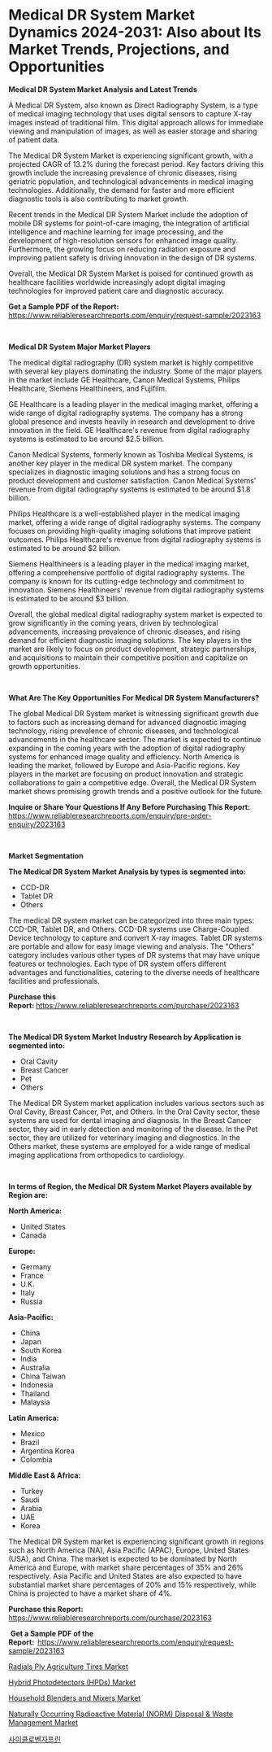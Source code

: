 <p><h1>Medical DR System Market Dynamics 2024-2031: Also about Its Market Trends, Projections, and Opportunities</h1></p><p><strong>Medical DR System Market Analysis and Latest Trends</strong></p>
<p><p>A Medical DR System, also known as Direct Radiography System, is a type of medical imaging technology that uses digital sensors to capture X-ray images instead of traditional film. This digital approach allows for immediate viewing and manipulation of images, as well as easier storage and sharing of patient data.</p><p>The Medical DR System Market is experiencing significant growth, with a projected CAGR of 13.2% during the forecast period. Key factors driving this growth include the increasing prevalence of chronic diseases, rising geriatric population, and technological advancements in medical imaging technologies. Additionally, the demand for faster and more efficient diagnostic tools is also contributing to market growth.</p><p>Recent trends in the Medical DR System Market include the adoption of mobile DR systems for point-of-care imaging, the integration of artificial intelligence and machine learning for image processing, and the development of high-resolution sensors for enhanced image quality. Furthermore, the growing focus on reducing radiation exposure and improving patient safety is driving innovation in the design of DR systems.</p><p>Overall, the Medical DR System Market is poised for continued growth as healthcare facilities worldwide increasingly adopt digital imaging technologies for improved patient care and diagnostic accuracy.</p></p>
<p><strong>Get a Sample PDF of the Report:&nbsp;</strong> <a href="https://www.reliableresearchreports.com/enquiry/request-sample/2023163">https://www.reliableresearchreports.com/enquiry/request-sample/2023163</a></p>
<p>&nbsp;</p>
<p><strong>Medical DR System Major Market Players</strong></p>
<p><p>The medical digital radiography (DR) system market is highly competitive with several key players dominating the industry. Some of the major players in the market include GE Healthcare, Canon Medical Systems, Philips Healthcare, Siemens Healthineers, and Fujifilm.</p><p>GE Healthcare is a leading player in the medical imaging market, offering a wide range of digital radiography systems. The company has a strong global presence and invests heavily in research and development to drive innovation in the field. GE Healthcare's revenue from digital radiography systems is estimated to be around $2.5 billion.</p><p>Canon Medical Systems, formerly known as Toshiba Medical Systems, is another key player in the medical DR system market. The company specializes in diagnostic imaging solutions and has a strong focus on product development and customer satisfaction. Canon Medical Systems' revenue from digital radiography systems is estimated to be around $1.8 billion.</p><p>Philips Healthcare is a well-established player in the medical imaging market, offering a wide range of digital radiography systems. The company focuses on providing high-quality imaging solutions that improve patient outcomes. Philips Healthcare's revenue from digital radiography systems is estimated to be around $2 billion.</p><p>Siemens Healthineers is a leading player in the medical imaging market, offering a comprehensive portfolio of digital radiography systems. The company is known for its cutting-edge technology and commitment to innovation. Siemens Healthineers' revenue from digital radiography systems is estimated to be around $3 billion.</p><p>Overall, the global medical digital radiography system market is expected to grow significantly in the coming years, driven by technological advancements, increasing prevalence of chronic diseases, and rising demand for efficient diagnostic imaging solutions. The key players in the market are likely to focus on product development, strategic partnerships, and acquisitions to maintain their competitive position and capitalize on growth opportunities.</p></p>
<p>&nbsp;</p>
<p><strong>What Are The Key Opportunities For Medical DR System Manufacturers?</strong></p>
<p><p>The global Medical DR System market is witnessing significant growth due to factors such as increasing demand for advanced diagnostic imaging technology, rising prevalence of chronic diseases, and technological advancements in the healthcare sector. The market is expected to continue expanding in the coming years with the adoption of digital radiography systems for enhanced image quality and efficiency. North America is leading the market, followed by Europe and Asia-Pacific regions. Key players in the market are focusing on product innovation and strategic collaborations to gain a competitive edge. Overall, the Medical DR System market shows promising growth trends and a positive outlook for the future.</p></p>
<p><strong>Inquire or Share Your Questions If Any Before Purchasing This Report:</strong> <a href="https://www.reliableresearchreports.com/enquiry/pre-order-enquiry/2023163">https://www.reliableresearchreports.com/enquiry/pre-order-enquiry/2023163</a></p>
<p>&nbsp;</p>
<p><strong>Market Segmentation</strong></p>
<p><strong>The Medical DR System Market Analysis by types is segmented into:</strong></p>
<p><ul><li>CCD-DR</li><li>Tablet DR</li><li>Others</li></ul></p>
<p><p>The medical DR system market can be categorized into three main types: CCD-DR, Tablet DR, and Others. CCD-DR systems use Charge-Coupled Device technology to capture and convert X-ray images. Tablet DR systems are portable and allow for easy image viewing and analysis. The "Others" category includes various other types of DR systems that may have unique features or technologies. Each type of DR system offers different advantages and functionalities, catering to the diverse needs of healthcare facilities and professionals.</p></p>
<p><strong>Purchase this Report:&nbsp;</strong><a href="https://www.reliableresearchreports.com/purchase/2023163">https://www.reliableresearchreports.com/purchase/2023163</a></p>
<p>&nbsp;</p>
<p><strong>The Medical DR System Market Industry Research by Application is segmented into:</strong></p>
<p><ul><li>Oral Cavity</li><li>Breast Cancer</li><li>Pet</li><li>Others</li></ul></p>
<p><p>The Medical DR System market application includes various sectors such as Oral Cavity, Breast Cancer, Pet, and Others. In the Oral Cavity sector, these systems are used for dental imaging and diagnosis. In the Breast Cancer sector, they aid in early detection and monitoring of the disease. In the Pet sector, they are utilized for veterinary imaging and diagnostics. In the Others market, these systems are employed for a wide range of medical imaging applications from orthopedics to cardiology.</p></p>
<p>&nbsp;</p>
<p><strong>In terms of Region, the Medical DR System Market Players available by Region are:</strong></p>
<p>
    <p> <strong> North America: </strong>
        <ul>
            <li>United States</li>
            <li>Canada</li>
        </ul>
        </p> 
    <p> <strong> Europe: </strong>
        <ul>
            <li>Germany</li>
            <li>France</li>
            <li>U.K.</li>
            <li>Italy</li>
            <li>Russia</li>
        </ul>
        </p> 
    <p> <strong> Asia-Pacific: </strong>
        <ul>
            <li>China</li>
            <li>Japan</li>
            <li>South Korea</li>
            <li>India</li>
            <li>Australia</li>
            <li>China Taiwan</li>
            <li>Indonesia</li>
            <li>Thailand</li>
            <li>Malaysia</li>
        </ul>
        </p> 
    <p> <strong> Latin America: </strong>
        <ul>
            <li>Mexico</li>
            <li>Brazil</li>
            <li>Argentina Korea</li>
            <li>Colombia</li>
        </ul>
        </p> 
    <p> <strong> Middle East & Africa: </strong>
        <ul>
            <li>Turkey</li>
            <li>Saudi</li>
            <li>Arabia</li>
            <li>UAE</li>
            <li>Korea</li>
        </ul>
    </p>
    </p>
<p><p>The Medical DR System market is experiencing significant growth in regions such as North America (NA), Asia Pacific (APAC), Europe, United States (USA), and China. The market is expected to be dominated by North America and Europe, with market share percentages of 35% and 26% respectively. Asia Pacific and United States are also expected to have substantial market share percentages of 20% and 15% respectively, while China is projected to have a market share of 4%.</p></p>
<p><strong>Purchase this Report: </strong><a href="https://www.reliableresearchreports.com/purchase/2023163">https://www.reliableresearchreports.com/purchase/2023163</a></p>
<p>&nbsp;<strong>Get a Sample PDF of the Report:&nbsp;&nbsp;</strong><a href="https://www.reliableresearchreports.com/enquiry/request-sample/2023163">https://www.reliableresearchreports.com/enquiry/request-sample/2023163</a></p>
<p><strong></strong></p>
<p><p><a href="https://view.publitas.com/reportprime-1/radials-ply-agriculture-tires-market-provides-detailed-segmentation-of-this-market-based-on-type-application-and-region-and-forecast-for-the-period-from-2024-2031/">Radials Ply Agriculture Tires Market</a></p><p><a href="https://acidic-farm-354.notion.site/Hybrid-Photodetectors-HPDs-Market-A-Comprehensive-Report-of-its-Market-Share-Growth-Trends-2024-d62c785a69fc413795e57201e2dbf2d4">Hybrid Photodetectors (HPDs) Market</a></p><p><a href="https://view.publitas.com/reportprime-1/household-blenders-and-mixers-market-research-report-reveals-the-latest-trends-and-opportunities-of-this-market-for-period-from-2024-2031/">Household Blenders and Mixers Market</a></p><p><a href="https://glittery-fuchsia-86a.notion.site/Naturally-Occurring-Radioactive-Material-NORM-Disposal-Waste-Management-Market-Size-Market-Shar-f52947f35bc74b4395222308cb8647ae">Naturally Occurring Radioactive Material (NORM) Disposal & Waste Management Market</a></p><p><a href="https://medium.com/@cgqaspvtwatd834/%EC%8B%B8%EC%9D%B4%ED%81%B4%EB%A1%9C%EB%B2%A4%EC%9E%90%ED%94%84%EB%A6%B0-%EC%8B%9C%EC%9E%A5-%EA%B2%BD%EC%9F%81-%EB%B6%84%EC%84%9D-%EC%8B%9C%EC%9E%A5-%EB%8F%99%ED%96%A5-%EB%B0%8F-2031%EB%85%84%EA%B9%8C%EC%A7%80%EC%9D%98-%EC%A0%84%EB%A7%9D-dbaf638cf83a">사이클로벤자프린</a></p></p>